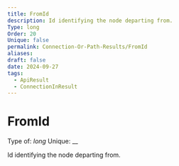 ```yaml
---
title: FromId
description: Id identifying the node departing from.
Type: long
Order: 20
Unique: false
permalink: Connection-Or-Path-Results/FromId
aliases: 
draft: false
date: 2024-09-27
tags:
  - ApiResult
  - ConnectionInResult
---
```

# FromId

Type of: _long_
Unique: __

Id identifying the node departing from.

